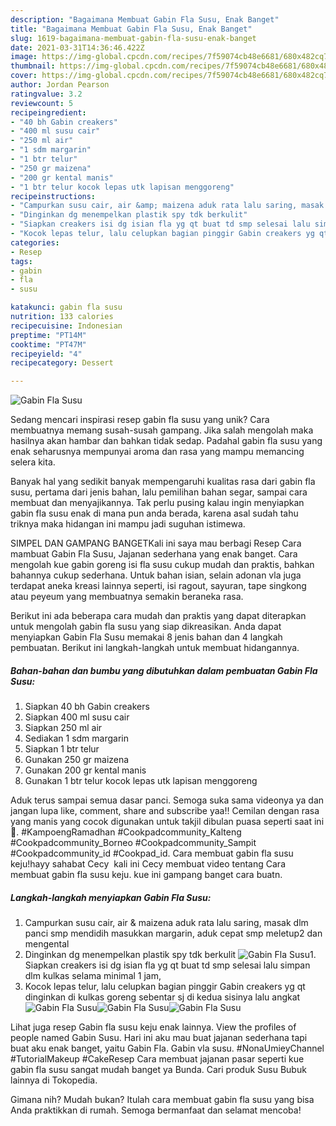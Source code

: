 ```yaml
---
description: "Bagaimana Membuat Gabin Fla Susu, Enak Banget"
title: "Bagaimana Membuat Gabin Fla Susu, Enak Banget"
slug: 1619-bagaimana-membuat-gabin-fla-susu-enak-banget
date: 2021-03-31T14:36:46.422Z
image: https://img-global.cpcdn.com/recipes/7f59074cb48e6681/680x482cq70/gabin-fla-susu-foto-resep-utama.jpg
thumbnail: https://img-global.cpcdn.com/recipes/7f59074cb48e6681/680x482cq70/gabin-fla-susu-foto-resep-utama.jpg
cover: https://img-global.cpcdn.com/recipes/7f59074cb48e6681/680x482cq70/gabin-fla-susu-foto-resep-utama.jpg
author: Jordan Pearson
ratingvalue: 3.2
reviewcount: 5
recipeingredient:
- "40 bh Gabin creakers"
- "400 ml susu cair"
- "250 ml air"
- "1 sdm margarin"
- "1 btr telur"
- "250 gr maizena"
- "200 gr kental manis"
- "1 btr telur kocok lepas utk lapisan menggoreng"
recipeinstructions:
- "Campurkan susu cair, air &amp; maizena aduk rata lalu saring, masak dlm panci smp mendidih masukkan margarin, aduk cepat smp meletup2 dan mengental"
- "Dinginkan dg menempelkan plastik spy tdk berkulit"
- "Siapkan creakers isi dg isian fla yg qt buat td smp selesai lalu simpan dlm kulkas selama minimal 1 jam,"
- "Kocok lepas telur, lalu celupkan bagian pinggir Gabin creakers yg qt dinginkan di kulkas goreng sebentar sj di kedua sisinya lalu angkat"
categories:
- Resep
tags:
- gabin
- fla
- susu

katakunci: gabin fla susu 
nutrition: 133 calories
recipecuisine: Indonesian
preptime: "PT14M"
cooktime: "PT47M"
recipeyield: "4"
recipecategory: Dessert

---
```



![Gabin Fla Susu](https://img-global.cpcdn.com/recipes/7f59074cb48e6681/680x482cq70/gabin-fla-susu-foto-resep-utama.jpg)

Sedang mencari inspirasi resep gabin fla susu yang unik? Cara membuatnya memang susah-susah gampang. Jika salah mengolah maka hasilnya akan hambar dan bahkan tidak sedap. Padahal gabin fla susu yang enak seharusnya mempunyai aroma dan rasa yang mampu memancing selera kita.

Banyak hal yang sedikit banyak mempengaruhi kualitas rasa dari gabin fla susu, pertama dari jenis bahan, lalu pemilihan bahan segar, sampai cara membuat dan menyajikannya. Tak perlu pusing kalau ingin menyiapkan gabin fla susu enak di mana pun anda berada, karena asal sudah tahu triknya maka hidangan ini mampu jadi suguhan istimewa.

SIMPEL DAN GAMPANG BANGETKali ini saya mau berbagi Resep Cara mambuat Gabin Fla Susu, Jajanan sederhana yang enak banget. Cara mengolah kue gabin goreng isi fla susu cukup mudah dan praktis, bahkan bahannya cukup sederhana. Untuk bahan isian, selain adonan vla juga terdapat aneka kreasi lainnya seperti, isi ragout, sayuran, tape singkong atau peyeum yang membuatnya semakin beraneka rasa.


Berikut ini ada beberapa cara mudah dan praktis yang dapat diterapkan untuk mengolah gabin fla susu yang siap dikreasikan. Anda dapat menyiapkan Gabin Fla Susu memakai 8 jenis bahan dan 4 langkah pembuatan. Berikut ini langkah-langkah untuk membuat hidangannya.

<!--inarticleads1-->

##### Bahan-bahan dan bumbu yang dibutuhkan dalam pembuatan Gabin Fla Susu:

1. Siapkan 40 bh Gabin creakers
1. Siapkan 400 ml susu cair
1. Siapkan 250 ml air
1. Sediakan 1 sdm margarin
1. Siapkan 1 btr telur
1. Gunakan 250 gr maizena
1. Gunakan 200 gr kental manis
1. Gunakan 1 btr telur kocok lepas utk lapisan menggoreng


Aduk terus sampai semua dasar panci. Semoga suka sama videonya ya dan jangan lupa like, comment, share and subscribe yaa!! Cemilan dengan rasa yang manis yang cocok digunakan untuk takjil dibulan puasa seperti saat ini🥰. #KampoengRamadhan #Cookpadcommunity_Kalteng #Cookpadcommunity_Borneo #Cookpadcommunity_Sampit #Cookpadcommunity_id #Cookpad_id. Cara membuat gabin fla susu keju!hayy sahabat Cecy ️ kali ini Cecy membuat video tentang Cara membuat gabin fla susu keju. kue ini gampang banget cara buatn. 

<!--inarticleads2-->

##### Langkah-langkah menyiapkan Gabin Fla Susu:

1. Campurkan susu cair, air &amp; maizena aduk rata lalu saring, masak dlm panci smp mendidih masukkan margarin, aduk cepat smp meletup2 dan mengental
1. Dinginkan dg menempelkan plastik spy tdk berkulit
<img src="//assets-global.cpcdn.com/assets/icons/button_play-2c75c40dde080a61004c1f40b05d8f140eaff45d7e9e6481dc71c63d2e7c4909.png" alt="Gabin Fla Susu">1. Siapkan creakers isi dg isian fla yg qt buat td smp selesai lalu simpan dlm kulkas selama minimal 1 jam,
1. Kocok lepas telur, lalu celupkan bagian pinggir Gabin creakers yg qt dinginkan di kulkas goreng sebentar sj di kedua sisinya lalu angkat
<img src="//assets-global.cpcdn.com/assets/icons/button_play-2c75c40dde080a61004c1f40b05d8f140eaff45d7e9e6481dc71c63d2e7c4909.png" alt="Gabin Fla Susu"><img src="//assets-global.cpcdn.com/assets/icons/button_play-2c75c40dde080a61004c1f40b05d8f140eaff45d7e9e6481dc71c63d2e7c4909.png" alt="Gabin Fla Susu"><img src="//assets-global.cpcdn.com/assets/icons/button_play-2c75c40dde080a61004c1f40b05d8f140eaff45d7e9e6481dc71c63d2e7c4909.png" alt="Gabin Fla Susu">

Lihat juga resep Gabin fla susu keju enak lainnya. View the profiles of people named Gabin Susu. Hari ini aku mau buat jajanan sederhana tapi buat aku enak banget, yaitu Gabin Fla. Gabin vla susu. #NonaUmieyChannel #TutorialMakeup #CakeResep Cara membuat jajanan pasar seperti kue gabin fla susu sangat mudah banget ya Bunda. Cari produk Susu Bubuk lainnya di Tokopedia. 

Gimana nih? Mudah bukan? Itulah cara membuat gabin fla susu yang bisa Anda praktikkan di rumah. Semoga bermanfaat dan selamat mencoba!

